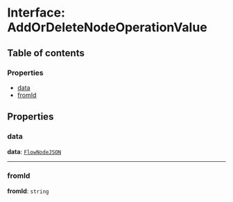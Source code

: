 # Interface: AddOrDeleteNodeOperationValue

## Table of contents

### Properties

* [data](/auto-docs/editor/interfaces/AddOrDeleteNodeOperationValue.md#data)
* [fromId](/auto-docs/editor/interfaces/AddOrDeleteNodeOperationValue.md#fromid)

## Properties

### data

**data**: [`FlowNodeJSON`](/auto-docs/editor/interfaces/FlowNodeJSON.md)

***

### fromId

**fromId**: `string`
